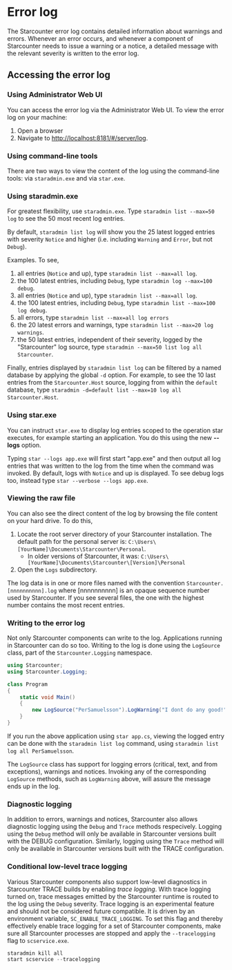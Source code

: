 # Error log

The Starcounter error log contains detailed information about warnings and errors. Whenever an error occurs, and whenever a component of Starcounter needs to issue a warning or a notice, a detailed message with the relevant severity is written to the error log.

## Accessing the error log

### Using Administrator Web UI

You can access the error log via the Administrator Web UI. To view the error log on your machine:

1. Open a browser
2. Navigate to [http://localhost:8181/\#/server/log](http://localhost:8181/#/server/log).

### Using command-line tools

There are two ways to view the content of the log using the command-line tools: via `staradmin.exe` and via `star.exe`.

### Using staradmin.exe

For greatest flexibility, use `staradmin.exe`. Type `staradmin list --max=50 log` to see the 50 most recent log entries.

By default, `staradmin list log` will show you the 25 latest logged entries with severity `Notice` and higher \(i.e. including `Warning` and `Error`, but not `Debug`\).

Examples. To see,

1. all entries \(`Notice` and up\), type `staradmin list --max=all log`.
2. the 100 latest entries, including `Debug`, type `staradmin log --max=100 debug`.
3. all entries \(`Notice` and up\), type `staradmin list --max=all log`.
4. the 100 latest entries, including `Debug`, type `staradmin list --max=100 log debug`.
5. all errors, type `staradmin list --max=all log errors`
6. the 20 latest errors and warnings, type `staradmin list --max=20 log warnings`.
7. the 50 latest entries, independent of their severity, logged by the "Starcounter" log source, type `staradmin --max=50 list log all Starcounter`.

Finally, entries displayed by `staradmin list log` can be filtered by a named database by applying the global `-d` option. For example, to see the 10 last entries from the `Starcounter.Host` source, logging from within the `default` database, type `staradmin -d=default list --max=10 log all Starcounter.Host`.

### Using star.exe

You can instruct `star.exe` to display log entries scoped to the operation star executes, for example starting an application. You do this using the new **--logs** option.

Typing `star --logs app.exe` will first start "app.exe" and then output all log entries that was written to the log from the time when the command was invoked. By default, logs with `Notice` and up is displayed. To see debug logs too, instead type `star --verbose --logs app.exe`.

### Viewing the raw file

You can also see the direct content of the log by browsing the file content on your hard drive. To do this,

1. Locate the root server directory of your Starcounter installation. The default path for the personal server is: `C:\Users\[YourName]\Documents\Starcounter\Personal`.
   * In older versions of Starcounter, it was: `C:\Users\[YourName]\Documents\Starcounter\[Version]\Personal`
2. Open the `Logs` subdirectory.

The log data is in one or more files named with the convention `Starcounter.[nnnnnnnnnn].log` where \[nnnnnnnnnn\] is an opaque sequence number used by Starcounter. If you see several files, the one with the highest number contains the most recent entries.

### Writing to the error log

Not only Starcounter components can write to the log. Applications running in Starcounter can do so too. Writing to the log is done using the `LogSource` class, part of the `Starcounter.Logging` namespace.

```csharp
using Starcounter;
using Starcounter.Logging;

class Program
{
    static void Main()
    {
        new LogSource("PerSamuelsson").LogWarning("I dont do any good!");
    }
}
```

If you run the above application using `star app.cs`, viewing the logged entry can be done with the `staradmin list log` command, using `staradmin list log all PerSamuelsson`.

The `LogSource` class has support for logging errors \(critical, text, and from exceptions\), warnings and notices. Invoking any of the corresponding `LogSource` methods, such as `LogWarning` above, will assure the message ends up in the log.

### Diagnostic logging

In addition to errors, warnings and notices, Starcounter also allows diagnostic logging using the `Debug` and `Trace` methods respecively. Logging using the `Debug` method will only be available in Starcounter versions built with the DEBUG configuration. Similarly, logging using the `Trace` method will only be available in Starcounter versions built with the TRACE configuration.

### Conditional low-level trace logging

Various Starcounter components also support low-level diagnostics in Starcounter TRACE builds by enabling _trace logging_. With trace logging turned on, trace messages emitted by the Starcounter runtime is routed to the log using the `Debug` severity. Trace logging is an experimental feature and should not be considered future compatible. It is driven by an environment variable, `SC_ENABLE_TRACE_LOGGING`. To set this flag and thereby effectively enable trace logging for a set of Starcounter components, make sure all Starcounter processes are stopped and apply the `--tracelogging` flag to `scservice.exe`.

```csharp
staradmin kill all
start scservice --tracelogging
```

